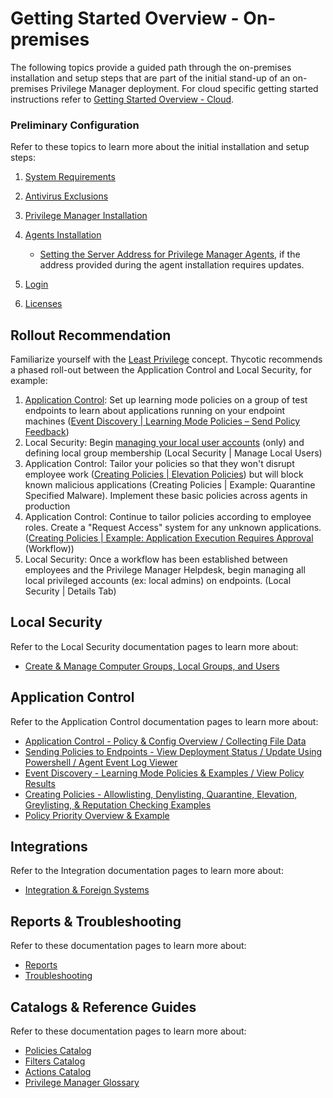 [title]: # (Getting Started)
[tags]: # (initial login)
[priority]: # (500)
# Getting Started Overview - On-premises

The following topics provide a guided path through the on-premises installation and setup steps that are part of the initial stand-up of an on-premises Privilege Manager deployment. For cloud specific getting started instructions refer to [Getting Started Overview - Cloud](cloud/index.md).

### Preliminary Configuration

Refer to these topics to learn more about the initial installation and setup steps:

1. [System Requirements](../install/sysreq.md)
1. [Antivirus Exclusions](../install/antivirus-exclusions.md)
1. [Privilege Manager Installation](../install/installation/index.md)
1. [Agents Installation](../install/agents/index.md)

   * [Setting the Server Address for Privilege Manager Agents](agent-set-server-address.md), if the address provided during the agent installation requires updates.
1. [Login](login.md)
1. [Licenses](licenses.md)

## Rollout Recommendation

Familiarize yourself with the [Least Privilege](../pm-intro/least-privilege.md) concept. Thycotic recommends a phased roll-out between the Application Control and Local Security, for example:

1. [Application Control](../app-control/policies/bp-event-discovery.md): Set up learning mode policies on a group of test endpoints to learn about applications running on your endpoint machines ([Event Discovery | Learning Mode Policies – Send Policy Feedback](../app-control/policies/ac-event-discovery.md))
1. Local Security: Begin [managing your local user accounts](../local-security/index.md) (only) and defining local group membership (Local Security | Manage Local Users)
1. Application Control: Tailor your policies so that they won't disrupt employee work ([Creating Policies | Elevation Policies](../app-control/policies/examples/elevate/index.md)) but will block known malicious applications (Creating Policies | Example: Quarantine Specified Malware). Implement these basic policies across agents in production
1. Application Control: Continue to tailor policies according to employee roles. Create a "Request Access" system for any unknown applications. ([Creating Policies | Example: Application Execution Requires Approval](../app-control/policies/examples/elevate/app-req-app.md) (Workflow))
1. Local Security: Once a workflow has been established between employees and the Privilege Manager Helpdesk, begin managing all local privileged accounts (ex: local admins) on endpoints. (Local Security | Details Tab)

## Local Security

Refer to the Local Security documentation pages to learn more about:

* [Create & Manage Computer Groups, Local Groups, and Users](../local-security/index.md)

## Application Control

Refer to the Application Control documentation pages to learn more about:

* [Application Control - Policy & Config Overview / Collecting File Data](../app-control/policies/index.md)
* [Sending Policies to Endpoints - View Deployment Status / Update Using Powershell / Agent Event Log Viewer](../app-control/policies/ac-policy-endpoints.md)
* [Event Discovery - Learning Mode Policies & Examples / View Policy Results](../app-control/policies/ac-event-discovery.md)
* [Creating Policies - Allowlisting, Denylisting, Quarantine, Elevation, Greylisting, & Reputation Checking Examples](../app-control/policies/examples/index.md)
* [Policy Priority Overview & Example](../app-control/policies/priority.md)

## Integrations

Refer to the Integration documentation pages to learn more about:

* [Integration & Foreign Systems](../config/foreign-systems/index.md)

## Reports & Troubleshooting

Refer to these documentation pages to learn more about:

* [Reports](../reports/index.md)
* [Troubleshooting](../troubleshooting/index.md)

## Catalogs & Reference Guides

Refer to these documentation pages to learn more about:

* [Policies Catalog](../app-control/policies/index.md)
* [Filters Catalog](../app-control/filters/index.md)
* [Actions Catalog](../app-control/actions/index.md)
* [Privilege Manager Glossary](../pm-intro/glossary.md)
